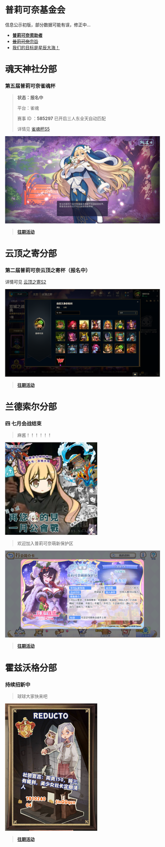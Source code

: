 # 普莉可奈基金会
信息公示初版，部分数据可能有误，修正中...

- [**普莉可奈资助者**](wiki/contributions.md)
- [~~普莉可奈宗旨~~](wiki/purpose.md)
- [我们的目标是星辰大海！](wiki/star_sky.md)




#  魂天神社分部

###  第五届普莉可奈雀魂杯

> **状态：报名中**
>
> 平台：雀魂
>
> 赛事 ID ：**585297** 已开启三人东全天自动匹配
>
> 详情见 [雀魂杯S5](archive/MajSoulGame/5th.md)

![sese](archive/MajSoulGame/docs/pics/5th_sese.png)

> [**往期活动**](archive/MajSoulGame/README.md)



#  云顶之寄分部

### 第二届普莉可奈云顶之寄杯（报名中）

详情可见 [云顶之寄S2](archive/TeamFightTactics/S2.md)

![LOL_priconne](archive/TeamFightTactics/docs/LOL_priconne.png)

> [**往期活动**](archive/TeamFightTactics/README.md)




#  兰德索尔分部
### ~~四~~ 七月会战结束

>麻酱！！！！！！

<img src="archive/PCR/docs/202201.png" width ="300" alt="PCR"/>

>欢迎加入普莉可奈萌新保护区

![protect](archive/PCR/docs/protect.png)


> [**往期活动**](archive/PCR/README.md)



# 霍兹沃格分部

### 持续招新中

>球球大家快来吧

<img src="archive/HarryPotter/docs/reducto.png" width ="300" alt="reducto"/>

> [**往期活动**](archive/HarryPotter/README.md)
